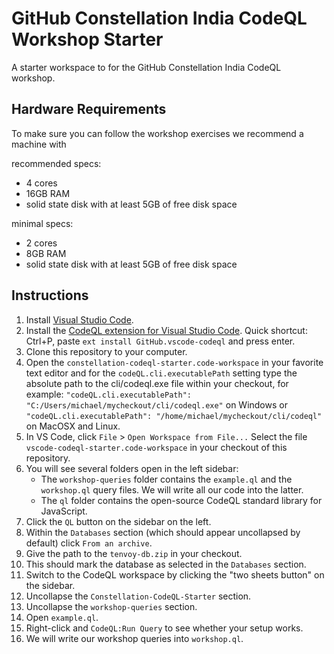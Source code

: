 # GitHub Constellation India CodeQL Workshop Starter

A starter workspace to for the GitHub Constellation India CodeQL workshop.

## Hardware Requirements

To make sure you can follow the workshop exercises we recommend a machine with

recommended specs:
* 4 cores
* 16GB RAM
* solid state disk with at least 5GB of free disk space

minimal specs:
* 2 cores
* 8GB RAM
* solid state disk with at least 5GB of free disk space


## Instructions

1. Install [Visual Studio Code](https://code.visualstudio.com).
1. Install the [CodeQL extension for Visual Studio Code](https://marketplace.visualstudio.com/items?itemName=github.vscode-codeql). Quick shortcut: Ctrl+P, paste `ext install GitHub.vscode-codeql` and press enter.
1. Clone this repository to your computer.
1. Open the `constellation-codeql-starter.code-workspace` in your favorite text editor and for the `codeQL.cli.executablePath` setting type the absolute path to the cli/codeql.exe file within your checkout, for example: `"codeQL.cli.executablePath": "C:/Users/michael/mycheckout/cli/codeql.exe"` on Windows or `"codeQL.cli.executablePath": "/home/michael/mycheckout/cli/codeql"` on MacOSX and Linux.
1. In VS Code, click `File` > `Open Workspace from File...` Select the file `vscode-codeql-starter.code-workspace` in your checkout of this repository.
1. You will see several folders open in the left sidebar:
    - The `workshop-queries` folder contains the `example.ql` and the `workshop.ql` query files. We will write all our code into the latter.
    - The `ql` folder contains the open-source CodeQL standard library for JavaScript.
1. Click the `QL` button on the sidebar on the left.
1. Within the `Databases` section (which should appear uncollapsed by default) click `From an archive`.
1. Give the path to the `tenvoy-db.zip` in your checkout.
1. This should mark the database as selected in the `Databases` section.
1. Switch to the CodeQL workspace by clicking the "two sheets button" on the sidebar.
1. Uncollapse the `Constellation-CodeQL-Starter` section.
1. Uncollapse the `workshop-queries` section.
1. Open `example.ql`.
1. Right-click and `CodeQL:Run Query` to see whether your setup works.
1. We will write our workshop queries into `workshop.ql`.
